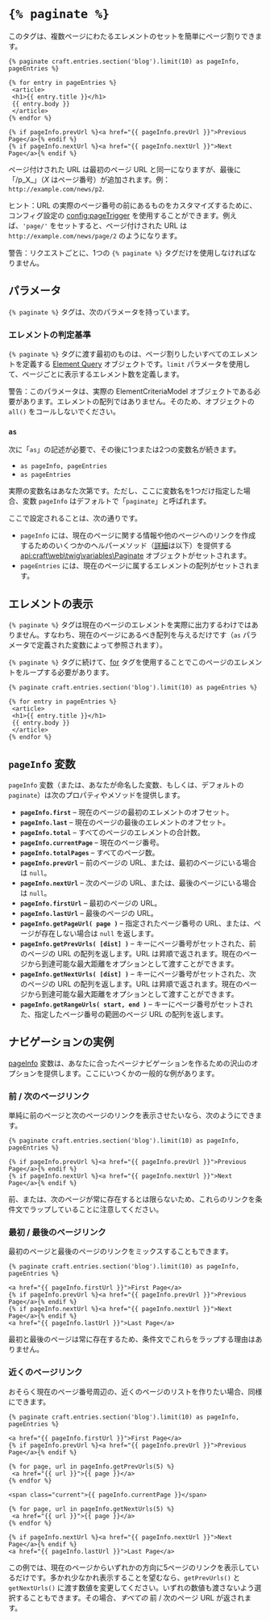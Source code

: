 # `{% paginate %}`

このタグは、複数ページにわたるエレメントのセットを簡単にページ割りできます。

```twig
{% paginate craft.entries.section('blog').limit(10) as pageInfo, pageEntries %}

{% for entry in pageEntries %}
 <article>
 <h1>{{ entry.title }}</h1>
 {{ entry.body }}
 </article>
{% endfor %}

{% if pageInfo.prevUrl %}<a href="{{ pageInfo.prevUrl }}">Previous Page</a>{% endif %}
{% if pageInfo.nextUrl %}<a href="{{ pageInfo.nextUrl }}">Next Page</a>{% endif %}
```

ページ付けされた URL は最初のページ URL と同一になりますが、最後に「/p_X_」（_X_ はページ番号）が追加されます。例：`http://example.com/news/p2`.

ヒント：URL の実際のページ番号の前にあるものをカスタマイズするために、コンフィグ設定の <config:pageTrigger> を使用することができます。例えば、`'page/'`  をセットすると、ページ付けされた URL は `http://example.com/news/page/2` のようになります。

警告：リクエストごとに、1つの `{% paginate %}` タグだけを使用しなければなりません。

## パラメータ

`{% paginate %}` タグは、次のパラメータを持っています。

### エレメントの判定基準

`{% paginate %}` タグに渡す最初のものは、ページ割りしたいすべてのエレメントを定義する [Element Query](../../element-queries.md) オブジェクトです。`limit` パラメータを使用して、ページごとに表示するエレメント数を定義します。

警告：このパラメータは、実際の ElementCriteriaModel オブジェクトである必要があります。エレメントの配列ではありません。そのため、オブジェクトの `all()` をコールしないでください。

### `as`

次に「`as`」の記述が必要で、その後に1つまたは2つの変数名が続きます。

* `as pageInfo, pageEntries`
* `as pageEntries`

実際の変数名はあなた次第です。ただし、ここに変数名を1つだけ指定した場合、変数 `pageInfo` はデフォルトで「`paginate`」と呼ばれます。

ここで設定されることは、次の通りです。

* `pageInfo` には、現在のページに関する情報や他のページへのリンクを作成するためのいくつかのヘルパーメソッド（[詳細](#the-pageInfo-variable)は以下）を提供する <api:craft\web\twig\variables\Paginate> オブジェクトがセットされます。
* `pageEntries` には、現在のページに属するエレメントの配列がセットされます。

## エレメントの表示

`{% paginate %}` タグは現在のページのエレメントを実際に出力するわけではありません。すなわち、現在のページにあるべき配列を与えるだけです（`as` パラメータで定義された変数によって参照されます）。

`{% paginate %}` タグに続けて、[for](http://twig.sensiolabs.org/doc/tags/for.html) タグを使用することでこのページのエレメントをループする必要があります。

```twig
{% paginate craft.entries.section('blog').limit(10) as pageEntries %}

{% for entry in pageEntries %}
 <article>
 <h1>{{ entry.title }}</h1>
 {{ entry.body }}
 </article>
{% endfor %}
```

## `pageInfo` 変数

`pageInfo` 変数（または、あなたが命名した変数、もしくは、デフォルトの `paginate`）は次のプロパティやメソッドを提供します。

* **`pageInfo.first`** – 現在のページの最初のエレメントのオフセット。
* **`pageInfo.last`** – 現在のページの最後のエレメントのオフセット。
* **`pageInfo.total`** – すべてのページのエレメントの合計数。
* **`pageInfo.currentPage`** – 現在のページ番号。
* **`pageInfo.totalPages`** – すべてのページ数。
* **`pageInfo.prevUrl`** – 前のページの URL、または、最初のページにいる場合は `null`。
* **`pageInfo.nextUrl`** – 次のページの URL、または、最後のページにいる場合は `null`。
* **`pageInfo.firstUrl`** – 最初のページの URL。
* **`pageInfo.lastUrl`** – 最後のページの URL。
* **`pageInfo.getPageUrl( page )`** – 指定されたページ番号の URL、または、ページが存在しない場合は `null` を返します。
* **`pageInfo.getPrevUrls( [dist] )`** – キーにページ番号がセットされた、前のページの URL の配列を返します。URL は昇順で返されます。現在のページから到達可能な最大距離をオプションとして渡すことができます。
* **`pageInfo.getNextUrls( [dist] )`** – キーにページ番号がセットされた、次のページの URL の配列を返します。URL は昇順で返されます。現在のページから到達可能な最大距離をオプションとして渡すことができます。
* **`pageInfo.getRangeUrls( start, end )`** – キーにページ番号がセットされた、指定したページ番号の範囲のページ URL の配列を返します。

## ナビゲーションの実例

[pageInfo](#the-pageInfo-variable) 変数は、あなたに合ったページナビゲーションを作るための沢山のオプションを提供します。ここにいつくかの一般的な例があります。

### 前 / 次のページリンク

単純に前のページと次のページのリンクを表示させたいなら、次のようにできます。

```twig
{% paginate craft.entries.section('blog').limit(10) as pageInfo, pageEntries %}

{% if pageInfo.prevUrl %}<a href="{{ pageInfo.prevUrl }}">Previous Page</a>{% endif %}
{% if pageInfo.nextUrl %}<a href="{{ pageInfo.nextUrl }}">Next Page</a>{% endif %}
```

前、または、次のページが常に存在するとは限らないため、これらのリンクを条件文でラップしていることに注意してください。

### 最初 / 最後のページリンク

最初のページと最後のページのリンクをミックスすることもできます。

```twig
{% paginate craft.entries.section('blog').limit(10) as pageInfo, pageEntries %}

<a href="{{ pageInfo.firstUrl }}">First Page</a>
{% if pageInfo.prevUrl %}<a href="{{ pageInfo.prevUrl }}">Previous Page</a>{% endif %}
{% if pageInfo.nextUrl %}<a href="{{ pageInfo.nextUrl }}">Next Page</a>{% endif %}
<a href="{{ pageInfo.lastUrl }}">Last Page</a>
```

最初と最後のページは常に存在するため、条件文でこれらをラップする理由はありません。

### 近くのページリンク

おそらく現在のページ番号周辺の、近くのページのリストを作りたい場合、同様にできます。

```twig
{% paginate craft.entries.section('blog').limit(10) as pageInfo, pageEntries %}

<a href="{{ pageInfo.firstUrl }}">First Page</a>
{% if pageInfo.prevUrl %}<a href="{{ pageInfo.prevUrl }}">Previous Page</a>{% endif %}
 
{% for page, url in pageInfo.getPrevUrls(5) %}
 <a href="{{ url }}">{{ page }}</a>
{% endfor %}

<span class="current">{{ pageInfo.currentPage }}</span>

{% for page, url in pageInfo.getNextUrls(5) %}
 <a href="{{ url }}">{{ page }}</a>
{% endfor %}
 
{% if pageInfo.nextUrl %}<a href="{{ pageInfo.nextUrl }}">Next Page</a>{% endif %}
<a href="{{ pageInfo.lastUrl }}">Last Page</a>
```

この例では、現在のページからいずれかの方向に5ページのリンクを表示しているだけです。多かれ少なかれ表示することを望むなら、`getPrevUrls()` と `getNextUrls()` に渡す数値を変更してください。いずれの数値も渡さないよう選択することもできます。その場合、*すべての* 前 / 次のページ URL が返されます。

